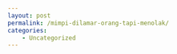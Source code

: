 ```yaml
---
layout: post
permalink: /mimpi-dilamar-orang-tapi-menolak/
categories:
    - Uncategorized
---
```


